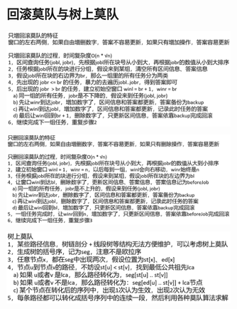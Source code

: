 # 回滚莫队与树上莫队

![image](./images/只增回滚莫队.png)

![image](./images/只删回滚莫队.png)

![image](./images/树上莫队.png)
